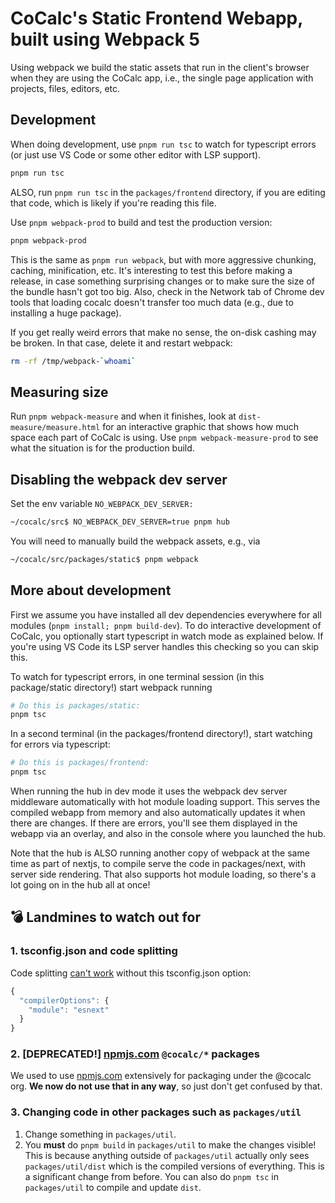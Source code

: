 # CoCalc's Static Frontend Webapp, built using Webpack 5

Using webpack we build the static assets that run in the client's browser
when they are using the CoCalc app, i.e., the single page application with
projects, files, editors, etc.

## Development

When doing development, use `pnpm run tsc` to watch for typescript errors \(or just use VS Code or some other editor with LSP support\).

```sh
pnpm run tsc
```

ALSO, run `pnpm run tsc` in the `packages/frontend` directory, if you are editing that code, which is likely if you're reading this file.

Use `pnpm webpack-prod` to build and test the production version:

```sh
pnpm webpack-prod
```

This is the same as `pnpm run webpack`, but with more aggressive chunking, caching, minification, etc. It's interesting to test this before making a release, in case something surprising changes or to make sure the size of the bundle hasn't got too big. Also, check in the Network tab of Chrome dev tools that loading cocalc doesn't transfer too much data \(e.g., due to installing a huge package\).

If you get really weird errors that make no sense, the on-disk cashing may be broken. In that case, delete it and restart webpack:

```sh
rm -rf /tmp/webpack-`whoami`
```

## Measuring size

Run `pnpm webpack-measure` and when it finishes, look at `dist-measure/measure.html` for an interactive graphic that shows how much space each part of CoCalc is using. Use `pnpm webpack-measure-prod` to see what the situation is for the production build.

## Disabling the webpack dev server

Set the env variable `NO_WEBPACK_DEV_SERVER:`

```sh
~/cocalc/src$ NO_WEBPACK_DEV_SERVER=true pnpm hub
```

You will need to manually build the webpack assets, e.g., via 

```sh
~/cocalc/src/packages/static$ pnpm webpack
```

## More about development

First we assume you have installed all dev dependencies everywhere for all modules \(`pnpm install; pnpm build-dev`\). To do interactive development of CoCalc, you optionally start typescript in watch mode as explained below. If you're using
VS Code its LSP server handles this checking so you can skip this.

To watch for typescript errors, in one terminal session (in this package/static directory!) start webpack running

```sh
# Do this is packages/static:
pnpm tsc
```

In a second terminal (in the packages/frontend directory!), start watching for errors via typescript:

```sh
# Do this is packages/frontend:
pnpm tsc
```

When running the hub in dev mode it uses the webpack dev server middleware
automatically with hot module loading support. This serves the compiled
webapp from memory and also automatically updates it when there are changes.
If there are errors, you'll see them displayed in the webapp via an overlay,
and also in the console where you launched the hub.

Note that the hub is ALSO running another copy of webpack at the same time
as part of nextjs, to compile serve the code in packages/next, with server side
rendering. That also supports hot module loading, so there's a lot going on
in the hub all at once!

## :bomb: Landmines to watch out for

### 1. tsconfig.json and code splitting

Code splitting [can't work](https://davidea.st/articles/webpack-typescript-code-split-wont-work) without this tsconfig.json option:

```js
{
  "compilerOptions": {
    "module": "esnext"
  }
}
```

### 2. \[DEPRECATED!\] [npmjs.com](http://npmjs.com) `@cocalc/*` packages

We used to use [npmjs.com](http://npmjs.com) extensively for packaging under the @cocalc org.
**We now do not use that in any way**, so just don't get confused by that.

### 3. Changing code in other packages such as `packages/util`

1. Change something in `packages/util`.
2. You **must** do `pnpm build` in `packages/util` to make the changes visible! This is because anything outside of `packages/util` actually only sees `packages/util/dist` which is the compiled versions of everything. This is a significant change from before. You can also do `pnpm tsc` in `packages/util` to compile and update `dist`.

